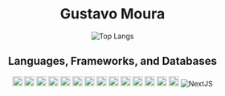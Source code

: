 <h1 align="center">Gustavo Moura</h1>

<p align="center">
  <img src="https://github-readme-stats.vercel.app/api/top-langs/?username=gustavoMoura10&show_icons=true" alt="Top Langs" />
</p>

<h2 align="center">Languages, Frameworks, and Databases</h2>

<p align="center">
  <img height="20" width="20" src="https://cdn.jsdelivr.net/gh/devicons/devicon@latest/icons/javascript/javascript-original.svg" alt="JavaScript" />
  <img height="20" width="20" src="https://cdn.jsdelivr.net/gh/devicons/devicon@latest/icons/typescript/typescript-original.svg" alt="TypeScript" />
  <img height="20" width="20" src="https://cdn.jsdelivr.net/gh/devicons/devicon@latest/icons/react/react-original.svg" alt="React" />
  <img height="20" width="20" src="https://cdn.jsdelivr.net/gh/devicons/devicon@latest/icons/angular/angular-original.svg" alt="Angular" />
  <img height="20" width="20" src="https://cdn.jsdelivr.net/gh/devicons/devicon@latest/icons/vuejs/vuejs-original.svg" alt="Vue.js" />
  <img height="20" width="20" src="https://cdn.jsdelivr.net/gh/devicons/devicon@latest/icons/nodejs/nodejs-original.svg" alt="Node.js" />
  <img height="20" width="20" src="https://cdn.jsdelivr.net/gh/devicons/devicon@latest/icons/postgresql/postgresql-original.svg" alt="PostgreSQL" />
  <img height="20" width="20" src="https://cdn.jsdelivr.net/gh/devicons/devicon@latest/icons/mysql/mysql-original.svg" alt="MySQL" />
  <img height="20" width="20" src="https://cdn.jsdelivr.net/gh/devicons/devicon@latest/icons/microsoftsqlserver/microsoftsqlserver-original.svg" alt="SQL Server" />
  <img height="20" width="20" src="https://cdn.jsdelivr.net/gh/devicons/devicon@latest/icons/mongodb/mongodb-original.svg" alt="MongoDB" />
  <img height="20" width="20" src="https://cdn.jsdelivr.net/gh/devicons/devicon@latest/icons/express/express-original.svg" alt="Express" />
  <img height="20" width="20" src="https://cdn.jsdelivr.net/gh/devicons/devicon@latest/icons/sequelize/sequelize-original.svg" alt="Sequelize" />
  <img height="20" width="20" src="https://cdn.jsdelivr.net/gh/devicons/devicon@latest/icons/java/java-original.svg" alt="Java" />
  <img height="20" width="20" src="https://cdn.jsdelivr.net/gh/devicons/devicon@latest/icons/spring/spring-original.svg" alt="Spring" />
  <img src="https://cdn.jsdelivr.net/gh/devicons/devicon@latest/icons/nextjs/nextjs-original.svg" alt="NextJS" />
</p>
